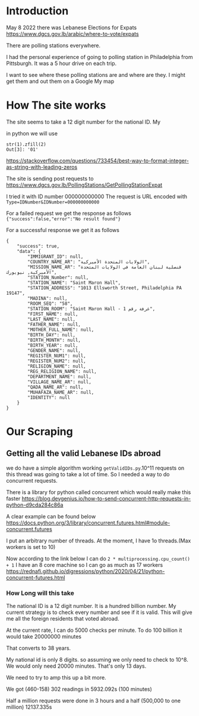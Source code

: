 # Introduction
May 8 2022 there was Lebanese Elections for Expats
https://www.dgcs.gov.lb/arabic/where-to-vote/expats

There are polling stations everywhere.

I had the personal experience of going to polling station in Philadelphia from Pittsburgh. It was a 5 hour drive on each trip.

I want to see where these polling stations are and where are they.
I might get them and out them on a Google My map

# How The site works
The site seems to take a 12 digit number for the national ID. My

in python we will use
```
str(1).zfill(2)
Out[3]: '01'
```
https://stackoverflow.com/questions/733454/best-way-to-format-integer-as-string-with-leading-zeros

The site is sending post requests to
https://www.dgcs.gov.lb/PollingStations/GetPollingStationExpat

I tried it with ID number 000000000000
The request is URL encoded with
`Type=IDNumber&IDNumber=000000000000`

For a failed request we get the response as follows
`{"success":false,"error":"No result found"}`

For a successful response we get it as follows
```
{
    "success": true,
    "data": {
        "IMMIGRANT_ID": null,
        "COUNTRY_NAME_AR": "الولايات المتحدة الأميركية",
        "MISSION_NAME_AR": "قنصلية لبنان العامة في الولايات المتحدة الأميركية, نيويورك",
        "STATION_Number": null,
        "STATION_NAME": "Saint Maron Hall",
        "STATION_ADDRESS": "1013 Ellsworth Street, Philadelphia PA 19147",
        "MADINA": null,
        "ROOM_SEQ": "58",
        "STATION_ROOM": "Saint Maron Hall - غرفة رقم 1",
        "FIRST_NAME": null,
        "LAST_NAME": null,
        "FATHER_NAME": null,
        "MOTHER_FULL_NAME": null,
        "BIRTH_DAY": null,
        "BIRTH_MONTH": null,
        "BIRTH_YEAR": null,
        "GENDER_NAME": null,
        "REGISTER_NUM1": null,
        "REGISTER_NUM2": null,
        "RELIGION_NAME": null,
        "REG_RELIGION_NAME": null,
        "DEPARTMENT_NAME": null,
        "VILLAGE_NAME_AR": null,
        "QADA_NAME_AR": null,
        "MUHAFAZA_NAME_AR": null,
        "IDENTITY": null
    }
}
```
# Our Scraping
## Getting all the valid Lebanese IDs abroad
we do have a simple algorithm working `getValidIDs.py`.10^11 requests on this thread was going to take a lot of time. So I needed a way to do concurrent requests.

There is a library for python called concurrent which would really make this faster
https://blog.devgenius.io/how-to-send-concurrent-http-requests-in-python-d9cda284c86a

A clear example can be found below
https://docs.python.org/3/library/concurrent.futures.html#module-concurrent.futures

I put an arbitrary number of threads. At the moment, I have 1o threads.(Max workers is set to 10)

Now according to the link below I can do `2 * multiprocessing.cpu_count() + 1`
I have an 8 core machine so I can go as much as 17 workers
https://rednafi.github.io/digressions/python/2020/04/21/python-concurrent-futures.html

### How Long will this take
The national ID is a 12 digit number. It is a hundred billion number.
My current strategy is to check every number and see if it is valid.
This will give me all the foreign residents that voted abroad.

At the current rate, I can do 5000 checks per minute.
To do 100 billion it would take
20000000 minutes

That converts to 38 years.

My national id is only 8 digits.
so assuming we only need to check to 10^8.
We would only need 20000 minutes.
That's only 13 days.

We need to try to amp this up a bit more.

We got (460-158) 302 readings in
5932.092s (100 minutes)

Half a million requests were done in 3 hours and a half (500,000 to one million)
12137.335s
